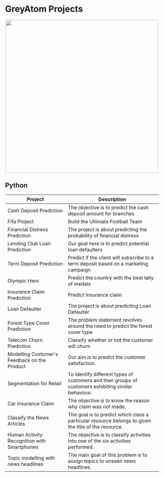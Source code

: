 # GreyAtom Projects

<p align="center"> 
<img src="https://greyatom.com/static/assets/images/temp/site-images/logo/greyatom-logo.d65fc29b718b.svg" width="500">
</p>


## Python
| Project | Description |
| --- | --- | 
| Cash Deposit Prediction | The objective is to predict the cash deposit amount for branches |
| Fifa Project | Build the Ultimate Football Team |
| Financial Distress Prediction | The project is about predicting the probability of financial distress |
| Lending Club Loan Prediction | Our goal here is to predict potential loan defaulters |
| Term Deposit Prediction | Predict if the client will subscribe to a term deposit based on a marketing campaign |
| Olympic Hero | Predict the country with the best tally of medals |
| Insurance Claim Prediction | Predict Insurance claim |
| Loan Defaulter | The project is about predicting Loan Defaulter |
| Forest Type Cover Prediction | The problem statement revolves around the need to predict the forest cover type |
| Telecom Churn Prediction | Classify whether or not the customer will churn |
| Modelling Customer's Feedback on the Product | Our aim is to predict the customer satisfaction. |
| Segmentation for Retail | To identify different types of customers and then groups of customers exhibiting similar behaviour. |
| Car insurance Claim | The objective is to know the reason why claim was not made. |
| Classify the News Articles | The goal is to predict which class a particular resource belongs to given the title of the resource. |
| Human Activity Recognition with Smartphones | The objective is to classify activities into one of the six activities performed.|
| Topic modelling with news headlines | The main goal of this problem is to assign topics to unseen news headlines. |


